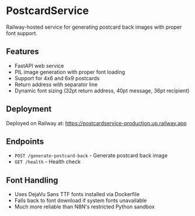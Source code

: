 # PostcardService

Railway-hosted service for generating postcard back images with proper font support.

## Features
- FastAPI web service
- PIL image generation with proper font loading
- Support for 4x6 and 6x9 postcards
- Return address with separator line
- Dynamic font sizing (32pt return address, 40pt message, 36pt recipient)

## Deployment
Deployed on Railway at: https://postcardservice-production.up.railway.app

## Endpoints
- `POST /generate-postcard-back` - Generate postcard back image
- `GET /health` - Health check

## Font Handling
- Uses DejaVu Sans TTF fonts installed via Dockerfile
- Falls back to font download if system fonts unavailable
- Much more reliable than N8N's restricted Python sandbox